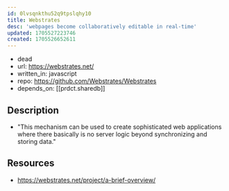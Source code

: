 ```yaml
---
id: 0lvsqnkthu52q9tpslqhy10
title: Webstrates
desc: 'webpages become collaboratively editable in real-time'
updated: 1705527223746
created: 1705526652611
---
```


- dead
- url: https://webstrates.net/
- written_in: javascript
- repo: https://github.com/Webstrates/Webstrates
- depends_on: [[prdct.sharedb]]

## Description

- "This mechanism can be used to create sophisticated web applications where there basically is no server logic beyond synchronizing and storing data."

## Resources

- https://webstrates.net/project/a-brief-overview/